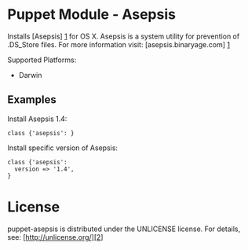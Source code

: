Puppet Module - Asepsis
=======================

Installs [Asepsis] [1] for OS X. Asepsis is a system utility for prevention
of .DS_Store files. For more information visit: [asepsis.binaryage.com] [1]

[1]: http://asepsis.binaryage.com/

Supported Platforms:

- Darwin

Examples
--------

Install Asepsis 1.4:

```
class {'asepsis': }
```

Install specific version of Asepsis:

```
class {'asepsis':
  version => '1.4',
}
```

License
=======

puppet-asepsis is distributed under the UNLICENSE license. For details, see:
[http://unlicense.org/][2]

[2]: http://unlicense.org/
